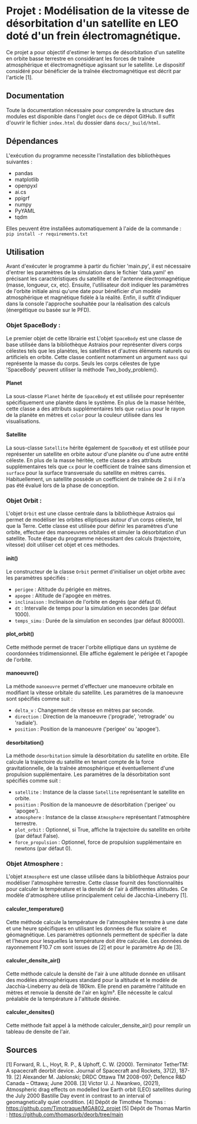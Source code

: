 # Projet : Modélisation de la vitesse de désorbitation d'un satellite en LEO doté d'un frein électromagnétique.

Ce projet a pour objectif d'estimer le temps de désorbitation d'un satellite en orbite basse terrestre en considérant les forces de traînée 
atmosphérique et électromagnétique agissant sur le satellite. Le dispositif considéré pour bénéficier de la traînée électromagnétique est 
décrit par l'article [1].

## Documentation
Toute la documentation nécessaire pour comprendre la structure des modules est disponible dans l'onglet `docs` de ce dépot GitHub.
Il suffit d'ouvrir le fichier `index.html` du dossier dans `docs/_build/html`.

## Dépendances 
L'exécution du programme necessite l'installation des bibliothèques suivantes :
- pandas
- matplotlib
- openpyxl
- ai.cs
- ppigrf
- numpy
- PyYAML
- tqdm

Elles peuvent être installées automatiquement à l'aide de la commande :  
``pip install -r requirements.txt``

## Utilisation 
Avant d'exécuter le programme à partir du fichier 'main.py', il est nécessaire d'entrer les paramètres de la simulation dans le 
fichier 'data.yaml' en précisant les caractéristiques du satellite et de l'antenne électromagnétique (masse, longueur, cx, etc). 
Ensuite, l'utilisateur doit indiquer les paramètres de l'orbite initiale ainsi qu'une date pour bénéficier d'un modèle atmosphérique 
et magnétique fidèle à la réalité. Enfin, il suffit d'indiquer dans la console l'approche souhaitée pour la réalisation des calculs 
(énergétique ou basée sur le PFD).

### Objet SpaceBody :
Le premier objet de cette librairie est 
L'objet `SpaceBody` est une classe de base utilisée dans la bibliothèque Astraios pour représenter divers corps célestes
tels que les planètes, les satellites et d'autres éléments naturels ou artificiels en orbite. Cette classe contient 
notamment un argument `mass` qui représente la masse du corps. Seuls les corps célestes de type 'SpaceBody' peuvent utiliser 
la méthode Two_body_problem().

#### Planet 
La sous-classe `Planet` hérite de `SpaceBody` et est utilisée pour représenter spécifiquement une planète dans le système. 
En plus de la masse héritée, cette classe a des attributs supplémentaires tels que `radius` pour le rayon de la planète 
en mètres et `color` pour la couleur utilisée dans les visualisations.

#### Satellite 
La sous-classe `Satellite` hérite également de `SpaceBody` et est utilisée pour représenter un satellite en orbite autour
d'une planète ou d'une autre entité céleste. En plus de la masse héritée, cette classe a des attributs supplémentaires 
tels que `cx` pour le coefficient de traînée sans dimension et `surface` pour la surface transversale du satellite en mètres carrés.
Habituellement, un satellite possède un coefficient de traînée de 2 si il n'a pas été évalué lors de la phase de conception.

### Objet Orbit : 
L'objet `Orbit` est une classe centrale dans la bibliothèque Astraios qui permet de modéliser les orbites elliptiques 
autour d'un corps céleste, tel que la Terre. Cette classe est utilisée pour définir les paramètres d'une orbite, effectuer
des manoeuvres orbitales et simuler la désorbitation d'un satellite. Toute étape du programme nécessitant des calculs (trajectoire,
vitesse) doit utiliser cet objet et ces méthodes.

#### init() 
Le constructeur de la classe `Orbit` permet d'initialiser un objet orbite avec les paramètres spécifiés :
- `perigee` : Altitude du périgée en mètres.
- `apogee` : Altitude de l'apogée en mètres.
- `inclinaison` : Inclinaison de l'orbite en degrés (par défaut 0).
- `dt` : Intervalle de temps pour la simulation en secondes (par défaut 1000).
- `temps_simu` : Durée de la simulation en secondes (par défaut 800000).

#### plot_orbit()
Cette méthode permet de tracer l'orbite elliptique dans un système de coordonnées tridimensionnel. Elle affiche également le périgée et l'apogée de l'orbite.

#### manoeuvre()
La méthode `manoeuvre` permet d'effectuer une manoeuvre orbitale en modifiant la vitesse orbitale du satellite. Les paramètres de la manoeuvre sont spécifiés comme suit :
- `delta_v` : Changement de vitesse en mètres par seconde.
- `direction` : Direction de la manoeuvre ('prograde', 'retrograde' ou 'radiale').
- `position` : Position de la manoeuvre ('perigee' ou 'apogee').

#### desorbitation()
La méthode `desorbitation` simule la désorbitation du satellite en orbite. Elle calcule la trajectoire du satellite en tenant compte de la force gravitationnelle, de la traînée atmosphérique et éventuellement d'une propulsion supplémentaire. Les paramètres de la désorbitation sont spécifiés comme suit :
- `satellite` : Instance de la classe `Satellite` représentant le satellite en orbite.
- `position` : Position de la manoeuvre de désorbitation ('perigee' ou 'apogee').
- `atmosphere` : Instance de la classe `Atmosphere` représentant l'atmosphère terrestre.
- `plot_orbit` : Optionnel, si True, affiche la trajectoire du satellite en orbite (par défaut False).
- `force_propulsion` : Optionnel, force de propulsion supplémentaire en newtons (par défaut 0).

### Objet Atmosphere :
L'objet `Atmosphere` est une classe utilisée dans la bibliothèque Astraios pour modéliser l'atmosphère terrestre. 
Cette classe fournit des fonctionnalités pour calculer la température et la densité de l'air à différentes altitudes.
Ce modèle d'atmosphère utilise principalement celui de Jacchia-Lineberry [1].

#### calculer_temperature()
Cette méthode calcule la température de l'atmosphère terrestre à une date et une heure spécifiques en utilisant les données
de flux solaire et géomagnétique. Les paramètres optionnels permettent de spécifier la date et l'heure pour lesquelles 
la température doit être calculée. Les données de rayonnement F10.7 cm sont issues de [2] et pour le paramètre Ap de [3].

#### calculer_densite_air()
Cette méthode calcule la densité de l'air à une altitude donnée en utilisant des modèles atmosphériques standard pour la
altitude et le modèle de Jacchia-Lineberry au delà de 180km. Elle prend en paramètre l'altitude en mètres et renvoie la 
densité de l'air en kg/m³. Elle nécessite le calcul préalable de la température à l'altitude désirée.

#### calculer_densites()
Cette méthode fait appel à la méthode calculer_densite_air() pour remplir un tableau de densite de l'air.

## Sources 
[1] Forward, R. L., Hoyt, R. P., & Uphoff, C. W. (2000). Terminator TetherTM: A spacecraft deorbit device. Journal of Spacecraft and Rockets, 37(2), 187-19.
[2] Alexander M. Jablonski; DRDC Ottawa TM 2008-097; Defence R&D Canada – Ottawa; June 2008. 
[3] Victor U. J. Nwankwo, (2021), Atmospheric drag effects on modelled low Earth orbit (LEO) satellites during the July 2000 Bastille Day event in contrast to an interval of geomagnetically quiet condition.
[4] Dépôt de Timothée Thomas : https://github.com/Timotraque/MGA802_projet
[5] Dépôt de Thomas Martin : https://github.com/thomasorb/deorb/tree/main
